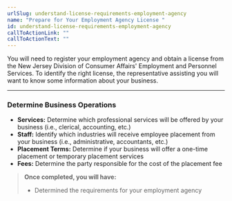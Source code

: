 ```yaml
---
urlSlug: understand-license-requirements-employment-agency
name: "Prepare for Your Employment Agency License "
id: understand-license-requirements-employment-agency
callToActionLink: ""
callToActionText: ""
---
```

You will need to register your employment agency and obtain a license from the New Jersey Division of Consumer Affairs' Employment and Personnel Services. To identify the right license, the representative assisting you will want to know some information about your business.

- - -

### Determine Business Operations

* **Services:** Determine which professional services will be offered by your business (i.e., clerical, accounting, etc.)
* **Staff:** Identify which industries will receive employee placement from your business (i.e., administrative, accountants, etc.)
* **Placement Terms:** Determine if your business will offer a one-time placement or temporary placement services
* **Fees:** Determine the party responsible for the cost of the placement fee

>**Once completed, you will have:**
>* Determined the requirements for your employment agency